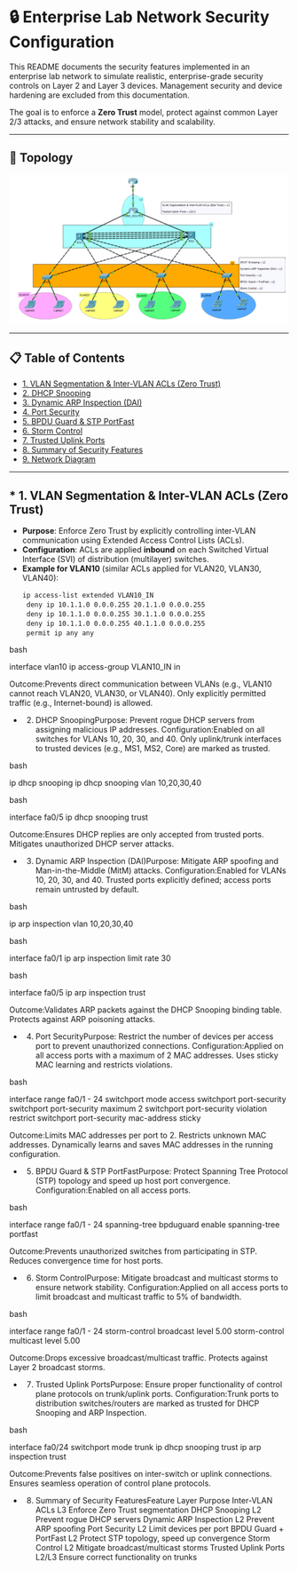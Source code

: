 # 🔒 Enterprise Lab Network Security Configuration

This README documents the security features implemented in an enterprise lab network to simulate realistic, enterprise-grade security controls on Layer 2 and Layer 3 devices. Management security and device hardening are excluded from this documentation.

The goal is to enforce a **Zero Trust** model, protect against common Layer 2/3 attacks, and ensure network stability and scalability.

---

## 🧭 Topology

![Network Topology](Topology.png)

---

## 📋 Table of Contents
* [1. VLAN Segmentation & Inter-VLAN ACLs (Zero Trust)](#1-vlan-segmentation--inter-vlan-acls-zero-trust)
* [2. DHCP Snooping](#2-dhcp-snooping)
* [3. Dynamic ARP Inspection (DAI)](#3-dynamic-arp-inspection-dai)
* [4. Port Security](#4-port-security)
* [5. BPDU Guard & STP PortFast](#5-bpdu-guard--stp-portfast)
* [6. Storm Control](#6-storm-control)
* [7. Trusted Uplink Ports](#7-trusted-uplink-ports)
* [8. Summary of Security Features](#8-summary-of-security-features)
* [9. Network Diagram](#9-network-diagram)

---

## * 1. VLAN Segmentation & Inter-VLAN ACLs (Zero Trust)

* **Purpose**: Enforce Zero Trust by explicitly controlling inter-VLAN communication using Extended Access Control Lists (ACLs).
* **Configuration**: ACLs are applied **inbound** on each Switched Virtual Interface (SVI) of distribution (multilayer) switches.
* **Example for VLAN10** (similar ACLs applied for VLAN20, VLAN30, VLAN40):
  ```bash
  ip access-list extended VLAN10_IN
   deny ip 10.1.1.0 0.0.0.255 20.1.1.0 0.0.0.255
   deny ip 10.1.1.0 0.0.0.255 30.1.1.0 0.0.0.255
   deny ip 10.1.1.0 0.0.0.255 40.1.1.0 0.0.0.255
   permit ip any any

bash

interface vlan10
 ip access-group VLAN10_IN in

Outcome:Prevents direct communication between VLANs (e.g., VLAN10 cannot reach VLAN20, VLAN30, or VLAN40).
Only explicitly permitted traffic (e.g., Internet-bound) is allowed.

* 2. DHCP SnoopingPurpose: Prevent rogue DHCP servers from assigning malicious IP addresses.
Configuration:Enabled on all switches for VLANs 10, 20, 30, and 40.
Only uplink/trunk interfaces to trusted devices (e.g., MS1, MS2, Core) are marked as trusted.

bash

ip dhcp snooping
ip dhcp snooping vlan 10,20,30,40

bash

interface fa0/5
 ip dhcp snooping trust

Outcome:Ensures DHCP replies are only accepted from trusted ports.
Mitigates unauthorized DHCP server attacks.

* 3. Dynamic ARP Inspection (DAI)Purpose: Mitigate ARP spoofing and Man-in-the-Middle (MitM) attacks.
Configuration:Enabled for VLANs 10, 20, 30, and 40.
Trusted ports explicitly defined; access ports remain untrusted by default.

bash

ip arp inspection vlan 10,20,30,40

bash

interface fa0/1
 ip arp inspection limit rate 30

bash

interface fa0/5
 ip arp inspection trust

Outcome:Validates ARP packets against the DHCP Snooping binding table.
Protects against ARP poisoning attacks.

* 4. Port SecurityPurpose: Restrict the number of devices per access port to prevent unauthorized connections.
Configuration:Applied on all access ports with a maximum of 2 MAC addresses.
Uses sticky MAC learning and restricts violations.

bash

interface range fa0/1 - 24
 switchport mode access
 switchport port-security
 switchport port-security maximum 2
 switchport port-security violation restrict
 switchport port-security mac-address sticky

Outcome:Limits MAC addresses per port to 2.
Restricts unknown MAC addresses.
Dynamically learns and saves MAC addresses in the running configuration.

* 5. BPDU Guard & STP PortFastPurpose: Protect Spanning Tree Protocol (STP) topology and speed up host port convergence.
Configuration:Enabled on all access ports.

bash

interface range fa0/1 - 24
 spanning-tree bpduguard enable
 spanning-tree portfast

Outcome:Prevents unauthorized switches from participating in STP.
Reduces convergence time for host ports.

* 6. Storm ControlPurpose: Mitigate broadcast and multicast storms to ensure network stability.
Configuration:Applied on all access ports to limit broadcast and multicast traffic to 5% of bandwidth.

bash

interface range fa0/1 - 24
 storm-control broadcast level 5.00
 storm-control multicast level 5.00

Outcome:Drops excessive broadcast/multicast traffic.
Protects against Layer 2 broadcast storms.

* 7. Trusted Uplink PortsPurpose: Ensure proper functionality of control plane protocols on trunk/uplink ports.
Configuration:Trunk ports to distribution switches/routers are marked as trusted for DHCP Snooping and ARP Inspection.

bash

interface fa0/24
 switchport mode trunk
 ip dhcp snooping trust
 ip arp inspection trust

Outcome:Prevents false positives on inter-switch or uplink connections.
Ensures seamless operation of control plane protocols.

* 8. Summary of Security FeaturesFeature
Layer
Purpose
Inter-VLAN ACLs
L3
Enforce Zero Trust segmentation
DHCP Snooping
L2
Prevent rogue DHCP servers
Dynamic ARP Inspection
L2
Prevent ARP spoofing
Port Security
L2
Limit devices per port
BPDU Guard + PortFast
L2
Protect STP topology, speed up convergence
Storm Control
L2
Mitigate broadcast/multicast storms
Trusted Uplink Ports
L2/L3
Ensure correct functionality on trunks

